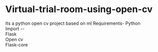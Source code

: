 # Virtual-trial-room-using-open-cv
Its a python open cv project based on ml
 Requirements- 
Python
<Br>
Import --<br>
Flask <br>
Open cv <br>
Flask-core

